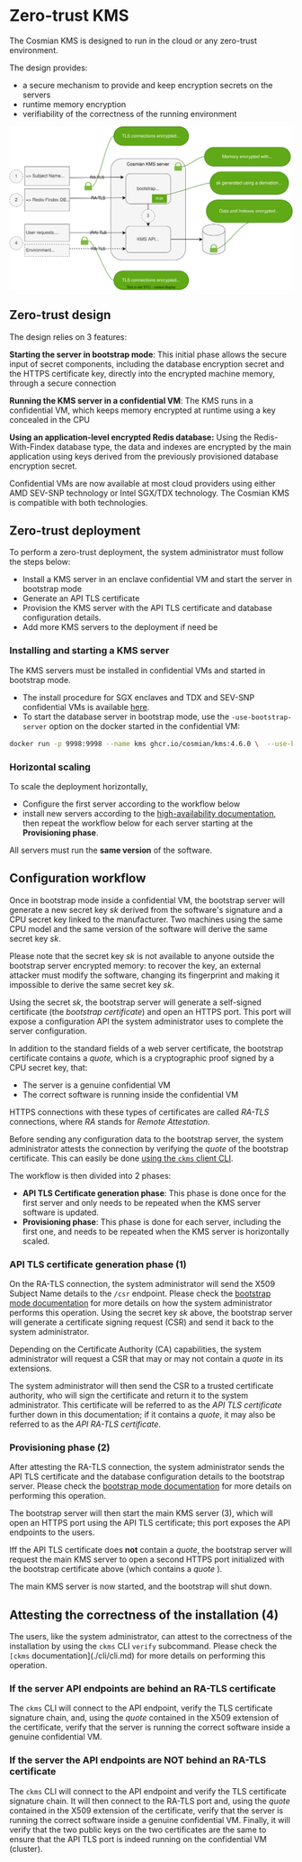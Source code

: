 # Zero-trust KMS

The Cosmian KMS is designed to run in the cloud or any zero-trust environment.

The design provides:

- a secure mechanism to provide and keep encryption secrets on the servers
- runtime memory encryption
- verifiability of the correctness of the running environment

![zero_trust_better.drawio.svg](./drawings/zero_trust_better.drawio.svg)

## Zero-trust design

The design relies on 3 features:

**Starting the server in bootstrap mode**: This initial phase allows the secure input of secret components, including the database encryption secret and the HTTPS certificate key, directly into the encrypted machine memory, through a secure connection

**Running the KMS server in a confidential VM**: The KMS runs in a confidential VM, which keeps memory encrypted at runtime using a key concealed in the CPU

**Using an application-level encrypted Redis database:** Using the Redis-With-Findex database type, the data and indexes are encrypted by the main application using keys derived from the previously provisioned database encryption secret.

Confidential VMs are now available at most cloud providers using either AMD SEV-SNP technology or Intel SGX/TDX technology. The Cosmian KMS is compatible with both technologies.

## Zero-trust deployment

To perform a zero-trust deployment, the system administrator must follow the steps below:

- Install a KMS server in an enclave confidential VM and start the server in bootstrap mode
- Generate an API TLS certificate
- Provision the KMS server with the API TLS certificate and database configuration details.
- Add more KMS servers to the deployment if need be

### Installing and starting a KMS server

The KMS servers must be installed in confidential VMs and started in bootstrap mode.

- The install procedure for SGX enclaves and TDX and SEV-SNP confidential VMs is available [here](./confidential_vm_install.md).
- To start the database server in bootstrap mode, use the `-use-bootstrap-server` option on the docker started in the confidential VM:

```bash
docker run -p 9998:9998 --name kms ghcr.io/cosmian/kms:4.6.0 \  --use-bootstrap-server
```

### Horizontal scaling

To scale the deployment horizontally,

- Configure the first server according to the workflow below
- install new servers according to the [high-availability documentation](./high_availability_mode.md), then repeat the workflow below for each server starting at the **Provisioning phase**.

All servers must run the **same version** of the software.

## Configuration workflow

Once in bootstrap mode inside a confidential VM, the bootstrap server will generate a new secret key *sk* derived from the software's signature and a CPU secret key linked to the manufacturer. Two machines using the same CPU model and the same version of the software will derive the same secret key *sk*.

Please note that the secret key *sk* is not available to anyone outside the bootstrap server encrypted memory: to recover the key, an external attacker must modify the software, changing its fingerprint and making it impossible to derive the same secret key *sk*.

Using the secret *sk*, the bootstrap server will generate a self-signed certificate (the *bootstrap certificate*) and open an HTTPS port. This port will expose a configuration API the system administrator uses to complete the server configuration.

In addition to the standard fields of a web server certificate, the bootstrap certificate contains a *quote,* which is a cryptographic proof signed by a CPU secret key, that:

- The server is a genuine confidential VM
- The correct software is running inside the confidential VM

HTTPS connections with these types of certificates are called *RA-TLS* connections, where *RA* stands for *Remote Attestation*.

Before sending any configuration data to the bootstrap server, the system administrator attests the connection by verifying the *quote* of the bootstrap certificate. This can easily be done [using the `ckms` client CLI](./ckms.md#ckms-bootstrap-start).

The workflow is then divided into 2 phases:

- **API TLS Certificate generation phase**: This phase is done once for the first server and only needs to be repeated when the KMS server software is updated.
- **Provisioning phase**: This phase is done for each server, including the first one, and needs to be repeated when the KMS server is horizontally scaled.

### API TLS certificate generation phase (1)

On the RA-TLS connection, the system administrator will send the X509 Subject Name details to the `/csr` endpoint. Please check the [bootstrap mode documentation](./bootstrap.md) for more details on how the system administrator performs this operation. Using the secret key *sk* above, the bootstrap server will generate a certificate signing request (CSR) and send it back to the system administrator.

Depending on the Certificate Authority (CA) capabilities, the system administrator will request a CSR that may or may not contain a *quote* in its extensions.

The system administrator will then send the CSR to a trusted certificate authority, who will sign the certificate and return it to the system administrator. This certificate will be referred to as the *API TLS certificate* further down in this documentation; if it contains a *quote*, it may also be referred to as the *API RA-TLS certificate*.

### Provisioning phase (2)

After attesting the RA-TLS connection, the system administrator sends the API TLS certificate and the database configuration details to the bootstrap server. Please check the [bootstrap mode documentation](./bootstrap.md) for more details on performing this operation.

The bootstrap server will then start the main KMS server (3), which will open an HTTPS port using the API TLS certificate; this port exposes the API endpoints to the users.

Iff the API TLS certificate does **not** contain a *quote*, the bootstrap server will request the main KMS server to open a second HTTPS port initialized with the bootstrap certificate above (which contains a *quote* ).

The main KMS server is now started, and the bootstrap will shut down.

## Attesting the correctness of the installation (4)

The users, like the system administrator, can attest to the correctness of the installation by using the `ckms` CLI `verify` subcommand. Please check the `[ckms` documentation](./cli/cli.md) for more details on performing this operation.

### If the server API endpoints are behind an RA-TLS certificate

The `ckms` CLI will connect to the API endpoint, verify the TLS certificate signature chain, and, using the *quote* contained in the X509 extension of the certificate, verify that the server is running the correct software inside a genuine confidential VM.

### If the server the API endpoints are NOT behind an RA-TLS certificate

The `ckms` CLI will connect to the API endpoint and verify the TLS certificate signature chain. It will then connect to the RA-TLS port and, using the *quote* contained in the X509 extension of the certificate, verify that the server is running the correct software inside a genuine confidential VM. Finally, it will verify that the two public keys on the two certificates are the same to ensure that the API TLS port is indeed running on the confidential VM (cluster).
